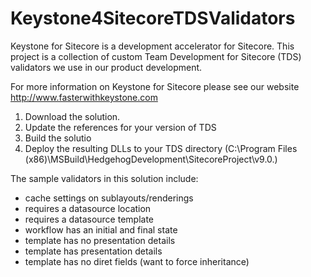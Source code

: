 # Keystone4SitecoreTDSValidators
Keystone for Sitecore is a development accelerator for Sitecore. This project is a collection of custom Team Development for Sitecore (TDS) validators we use in our product development.

For more information on Keystone for Sitecore please see our website http://www.fasterwithkeystone.com

1. Download the solution.
2. Update the references for your version of TDS
3. Build the solutio
3. Deploy the resulting DLLs to your TDS directory (C:\Program Files (x86)\MSBuild\HedgehogDevelopment\SitecoreProject\v9.0.)

The sample validators in this solution include:

- cache settings on sublayouts/renderings
- requires a datasource location
- requires a datasource template
- workflow has an initial and final state
- template has no presentation details
- template has presentation details
- template has no diret fields (want to force inheritance)

